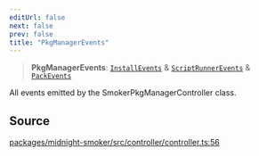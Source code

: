 ```yaml
---
editUrl: false
next: false
prev: false
title: "PkgManagerEvents"
---
```


> **PkgManagerEvents**: [`InstallEvents`](/api/midnight-smoker/midnight-smoker/event/interfaces/installevents/) & [`ScriptRunnerEvents`](/api/midnight-smoker/midnight-smoker/event/interfaces/scriptrunnerevents/) & [`PackEvents`](/api/midnight-smoker/midnight-smoker/event/interfaces/packevents/)

All events emitted by the SmokerPkgManagerController class.

## Source

[packages/midnight-smoker/src/controller/controller.ts:56](https://github.com/boneskull/midnight-smoker/blob/417858b/packages/midnight-smoker/src/controller/controller.ts#L56)
